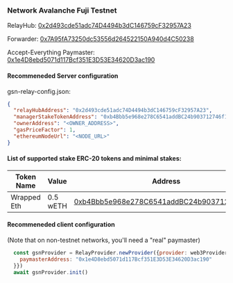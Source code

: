 ### Network Avalanche Fuji Testnet

RelayHub: [0x2d493cde51adc74D4494b3dC146759cF32957A23](https://testnet.snowtrace.io/address/0x2d493cde51adc74D4494b3dC146759cF32957A23)

Forwarder: [0x7A95fA73250dc53556d264522150A940d4C50238](https://testnet.snowtrace.io/address/0x7A95fA73250dc53556d264522150A940d4C50238)

Accept-Everything Paymaster: [0x1e4D8ebd5071d117Bcf351E3D53E34620D3ac190](https://testnet.snowtrace.io/address/0x1e4D8ebd5071d117Bcf351E3D53E34620D3ac190)

#### Recommeneded Server configuration
gsn-relay-config.json:
```json
{
  "relayHubAddress": "0x2d493cde51adc74D4494b3dC146759cF32957A23",
  "managerStakeTokenAddress": "0xb4Bbb5e968e278C6541addBC24b903712746f102",
  "ownerAddress": "<OWNER_ADDRESS>",
  "gasPriceFactor": 1,
  "ethereumNodeUrl": "<NODE_URL>"
}
```


#### List of supported stake ERC-20 tokens and minimal stakes:

| Token Name  | Value    | Address                                                                                                                       |
|-------------|----------|-------------------------------------------------------------------------------------------------------------------------------|
| Wrapped Eth |  0.5 wETH | [0xb4Bbb5e968e278C6541addBC24b903712746f102](https://testnet.snowtrace.io/address/0xb4Bbb5e968e278C6541addBC24b903712746f102) |


#### Recommeneded client configuration
(Note that on non-testnet networks, you'll need a "real" paymaster)
```js
  const gsnProvider = RelayProvider.newProvider({provider: web3Provider, config: {
    paymasterAddress: "0x1e4D8ebd5071d117Bcf351E3D53E34620D3ac190"
  }})
  await gsnProvider.init()
```

